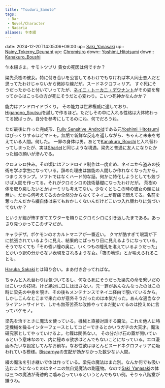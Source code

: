 ```yaml
---
title: "Tsuduri_Samoto"
tags:
 - Bar
 - Novel/Character
 - Nacaria
aliases: 乍本綴
---
```


date: 2024-12-20T14:05:06+09:00
up:: [Saki_Yanasaki](Saki_Yanasaki.md)
up:: [Nainy_Tokerny_Deunant](Nainy_Tokerny_Deunant.md)
up:: [Chromisiro](Chromisiro.md)
down:: [Yoshimi_Hitotsumi](Yoshimi_Hitotsumi.md)
down:: [Kanakuro_Boushi](Kanakuro_Boushi.md)

乍本綴さま。サモトツヅリ
貴女の死因は何ですか？

梁先茶樹の彼女。特に付き合いを公言してるわけでもなければ本人同士恋人だと思ってたわけじゃないから微妙な線だが。スードネクロフィリア。
すぐ死にそうだったからと付いていってたが、[ネイニ・トーカニ・デウナント](Nainy_Tokerny_Deunant.md)がその姿を奪ってからはこっちの方が死にそうだと心変わり。こいつ死神かなんかか？

能力はアンドロイドづくり。
その能力は世界権威に達しており、[Higanono_Soutsui](Higanono_Soutsui.md)を試しで作るほど。ただしその中に入れる性格は大体終わってる奴ばっか。自分を参考にしてるのにね、何でだろうね。

ただ最後に作った完成形、[Fully_Sensitive_Android](FSA.md)である元[Yoshimi_Hitotsumi](Yoshimi_Hitotsumi.md)はびっくりするほどマトモ。無垢で新鮮な反応を返しながら、ちゃんと未来を考えている人間。何した。
一罪の身体は男。あとで[Kanakuro_Boushi](Kanakuro_Boushi.md)と入れ替わってしまったが、実は[Sharlet](Sharlet.md)と同じような境遇。梁先と普通に友人になりたかった綴の願いが滲んでる。

クロミシロ住み。その頃にはアンドロイド制作は一度止め、ネイニから盗みの技術を学ぶ学生になっている。辞めた理由は無能の人間しか作れなくなったから。つまりスランプ。ソフトではなくハード的な話。何かに特化しようとしても気づけば人間を作ってる。それがクロミシロの技術基礎になったわけだが。
茶樹の体を取り戻したいとかは一ミリも考えてない。少なくともこの時の彼女の頭には無い。だから何考えてるのか全然分からなくてネイニが胃痛で悶えてる。名前を奪ったんだから綴自体は来てもおかしくないんだけどこいつ入れ替わりに気づいてないか？

というか綴が怖すぎてエウターを頼りにクロミシロに引き返したまである。あっさり見つかってこのザマだが。

キャラデザ。ポケモンのオカルトマニアが一番近い。
クマが酷すぎて眼窩が下に拡張されているように見え、結果的にぱっちり目に見えるようになっている。そうでなくても「その昏い瞳の奥に、いくつもの瞳孔を湛えているようだった」とかいう訳の分からない表現をされるような女。「夜の地球」とか喩えられることも。

[Haruka_Sakaki](Haruka_Sakaki.md)とは知り合い。まあ付き合ってればな。


ちゃんと入れ替わりは気づいてるし、何なら死にそうだった梁先の命を繋いだのはこいつの技術。けど絶対に口には出さない。元一罪があんなんなったのはこの時に梁先の中身を覗き、その後もメンテナンスでネイニ経由で覗いているから。しかしこんなとこまで来たのが意外そうだったのは本気だった。あんな適当なクライアントサイドで、しかも無茶苦茶な改修やってまだ動いてるのは控えめに言ってバケモノ。

梁先を治すときに魔法を使っている。機械と直接対話する魔法。これを他人に特定機械を操るインターフェースとしてコピーできるとかいうガチの大天才。魔法研究家としてやっていけるよ。七篠は関係ない。
その分だけ石の蓋が開いているという意味なので、内に秘める欲求はとんでもないことになっている。エロ漫画みたいな設定してんなお前な。なお性欲はほとんどスードネクロフィリアに吸われている模様。[Biscarnya](Biscarnya.md)の支配が効かなかった数少ない人間。

綴の魔法を引き継いで体は作っている。梁先の魔法はまた別。なんか何でも吸い込むようになったのはネイニの無自覚魔法の副産物。なので[Saki_Yanasaki](Saki_Yanasaki.md)の体は三つの魔法が奇跡的に噛み合っているというとんでもない例。そりゃ八階堂が嫌うわ。